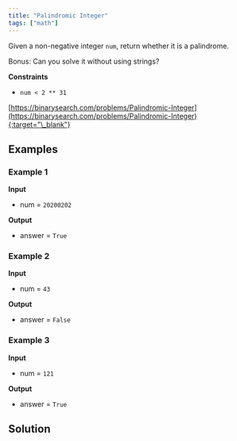 ```yaml
---
title: "Palindromic Integer"
tags: ["math"]
---
```


Given a non-negative integer `num`, return whether it is a palindrome.

Bonus: Can you solve it without using strings?

**Constraints**

- `num < 2 ** 31`

[https://binarysearch.com/problems/Palindromic-Integer](https://binarysearch.com/problems/Palindromic-Integer){:target="\_blank"}

## Examples

### Example 1

**Input**

- num = `20200202`

**Output**

- answer = `True`

### Example 2

**Input**

- num = `43`

**Output**

- answer = `False`

### Example 3

**Input**

- num = `121`

**Output**

- answer = `True`

## Solution

<script src="https://gist.github.com/yaeba/16da7be5123724fcf6eccc25581cef5a.js?file=Palindromic-Integer.cpp"></script>
